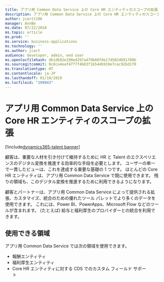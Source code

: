 ```yaml
---
title: アプリ用 Common Data Service 上の Core HR エンティティのスコープの拡張
description: アプリ用 Common Data Service 上の Core HR エンティティのスコープの拡張
author: jcart1106
manager: AnnBe
ms.date: 07/22/2018
ms.topic: article
ms.prod: ''
ms.service: business-applications
ms.technology: ''
ms.author: jcart
audience: developer, admin, end user
ms.openlocfilehash: db1db92e190e4297ad79b08fde17d502d691700b
ms.sourcegitcommit: 0c8ca4eaf47f7f4b83f1b544b910e7cac92bd1f0
ms.translationtype: HT
ms.contentlocale: ja-JP
ms.lasthandoff: 01/10/2019
ms.locfileid: "199943"
---
```

# <a name="extended-core-hr-entity-scope-on-common-data-service-for-apps"></a>アプリ用 Common Data Service 上の Core HR エンティティのスコープの拡張

[!include[dynamics365-talent banner](../includes/dynamics365-talent.md)]

顧客は、重要な人材を引き付けて維持するために HR と Talent のエクスペリエンスのデジタル変換を推進する効率的な手段を必要とします。 ユーザーの単一で一貫したビューは、これを達成する重要な基礎の 1 つです。
ほとんどの Core HR エンティティは、アプリ用 Common Data Service で既に使用できます。 残りの領域も、このデジタル変換を推進するために利用できるようになります。

顧客とパートナーは、アプリ用 Common Data Service によって提供される拡張、カスタマイズ、統合のための優れたツール パレットでより多くのデータを使用できます。 これには、Power BI、PowerApps、Microsoft Flow などのツールが含まれます。
(たとえば) 給与と福利厚生のプロバイダーとの統合を利用できます。

## <a name="available-areas"></a>使用できる領域

アプリ用 Common Data Service では次の領域を使用できます。

-   報酬エンティティ
-   福利厚生エンティティ
-   Core HR エンティティに対する CDS でのカスタム フィールド サポート               


